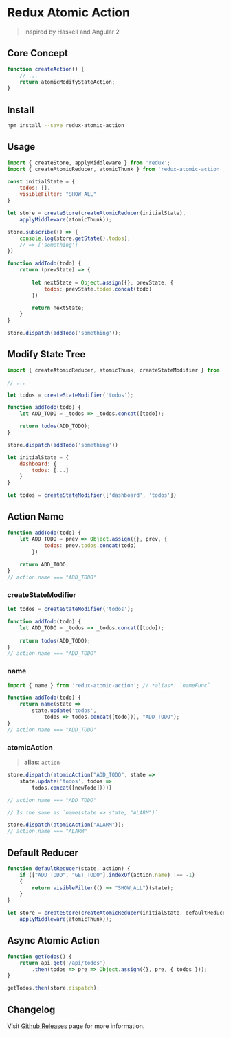 Redux Atomic Action
===================

> Inspired by Haskell and Angular 2

Core Concept
------------

```javascript
function createAction() {
	// ...
	return atomicModifyStateAction;
}
```

Install
-------

```bash
npm install --save redux-atomic-action
```

Usage
-----

```javascript
import { createStore, applyMiddleware } from 'redux';
import { createAtomicReducer, atomicThunk } from 'redux-atomic-action';

const initialState = {
	todos: [],
	visibleFilter: "SHOW_ALL"
}

let store = createStore(createAtomicReducer(initialState),
	applyMiddleware(atomicThunk));

store.subscribe(() => {
	console.log(store.getState().todos);
	// => ['something']
})

function addTodo(todo) {
	return (prevState) => {
		
		let nextState = Object.assign({}, prevState, {
			todos: prevState.todos.concat(todo)
		})

		return nextState;
	}
}

store.dispatch(addTodo('something'));
```

Modify State Tree
-----------------

```javascript
import { createAtomicReducer, atomicThunk, createStateModifier } from 'redux-atomic-action';

// ...

let todos = createStateModifier('todos');

function addTodo(todo) {
	let ADD_TODO = _todos => _todos.concat([todo]);

	return todos(ADD_TODO);
}

store.dispatch(addTodo('something'))
```

```javascript
let initialState = {
	dashboard: {
		todos: [...]
	}
}

let todos = createStateModifier(['dashboard', 'todos'])
```

Action Name
-----------

```javascript
function addTodo(todo) {
	let ADD_TODO = prev => Object.assign({}, prev, {
			todos: prev.todos.concat(todo)
		})
	
	return ADD_TODO;
}
// action.name === "ADD_TODO"
```

### createStateModifier

```javascript
let todos = createStateModifier('todos');

function addTodo(todo) {
	let ADD_TODO = _todos => _todos.concat([todo]);
	
	return todos(ADD_TODO);
}
// action.name === "ADD_TODO"
```

### name

```javascript
import { name } from 'redux-atomic-action'; // *alias*: `nameFunc`

function addTodo(todo) {
	return name(state =>
		state.update('todos',
			todos => todos.concat([todo])), "ADD_TODO");
}
// action.name === "ADD_TODO"
```

### atomicAction

> **alias**: `action`

```javascript
store.dispatch(atomicAction("ADD_TODO", state =>
	state.update('todos', todos =>
		todos.concat([newTodo]))))

// action.name === "ADD_TODO"
```

```javascript
// Is the same as `name(state => state, "ALARM")`

store.dispatch(atomicAction("ALARM"));
// action.name === "ALARM"
```

Default Reducer
---------------

```javascript
function defaultReducer(state, action) {
	if (["ADD_TODO", "GET_TODO"].indexOf(action.name) !== -1)
	{
		return visibleFilter(() => "SHOW_ALL")(state);
	}
}

let store = createStore(createAtomicReducer(initialState, defaultReducer),
	applyMiddleware(atomicThunk));
```

Async Atomic Action
-------------------

```javascript
function getTodos() {
	return api.get('/api/todos')
		.then(todos => pre => Object.assign({}, pre, { todos }));
}

getTodos.then(store.dispatch);
```

Changelog
---------

Visit [Github Releases](https://github.com/clitetailor/redux-atomic-action/releases) page for more information.
